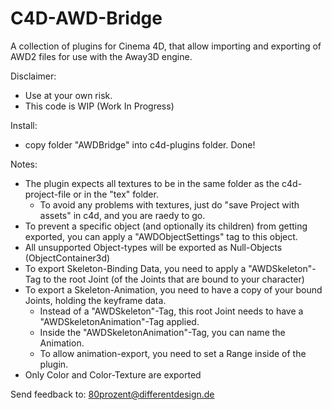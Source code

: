 C4D-AWD-Bridge
==============

A collection of plugins for Cinema 4D, that allow importing and exporting of AWD2 files for use with the Away3D engine.

Disclaimer: 
 - Use at your own risk.
 - This code is WIP (Work In Progress)

Install: 
 - copy folder "AWDBridge" into c4d-plugins folder. Done!

Notes:
 - The plugin expects all textures to be in the same folder as the c4d-project-file or in the "tex" folder.
	 - To avoid any problems with textures, just do "save Project with assets" in c4d, and you are raedy to go.
 - To prevent a specific object (and optionally its children) from getting exported, you can apply a "AWDObjectSettings" tag to this object.
 - All unsupported Object-types will be exported as Null-Objects (ObjectContainer3d)
 - To export Skeleton-Binding Data, you need to apply a "AWDSkeleton"-Tag to the root Joint (of the Joints that are bound to your character)
 - To export a Skeleton-Animation, you need to have a copy of your bound Joints, holding the keyframe data. 
	 - Instead of a "AWDSkeleton"-Tag, this root Joint needs to have a "AWDSkeletonAnimation"-Tag applied.
	 - Inside the "AWDSkeletonAnimation"-Tag, you can name the Animation.
	 - To allow animation-export, you need to set a Range inside of the plugin.
 - Only Color and Color-Texture are exported


Send feedback to: 80prozent@differentdesign.de
